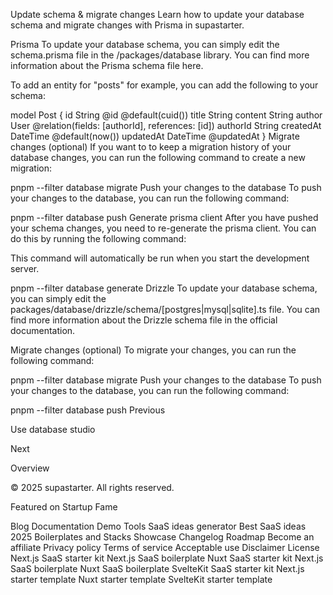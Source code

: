 Update schema & migrate changes
Learn how to update your database schema and migrate changes with Prisma in supastarter.

Prisma
To update your database schema, you can simply edit the schema.prisma file in the /packages/database library. You can find more information about the Prisma schema file here.

To add an entity for "posts" for example, you can add the following to your schema:


model Post {
  id        String      @id @default(cuid())
  title     String
  content   String
  author    User     @relation(fields: [authorId], references: [id])
  authorId  String
  createdAt DateTime @default(now())
  updatedAt DateTime @updatedAt
}
Migrate changes (optional)
If you want to to keep a migration history of your database changes, you can run the following command to create a new migration:


pnpm --filter database migrate
Push your changes to the database
To push your changes to the database, you can run the following command:


pnpm --filter database push
Generate prisma client
After you have pushed your schema changes, you need to re-generate the prisma client. You can do this by running the following command:

This command will automatically be run when you start the development server.


pnpm --filter database generate
Drizzle
To update your database schema, you can simply edit the packages/database/drizzle/schema/[postgres|mysql|sqlite].ts file. You can find more information about the Drizzle schema file in the official documentation.

Migrate changes (optional)
To migrate your changes, you can run the following command:


pnpm --filter database migrate
Push your changes to the database
To push your changes to the database, you can run the following command:


pnpm --filter database push
Previous

Use database studio

Next

Overview

© 2025 supastarter. All rights reserved.

Featured on Startup Fame



Blog
Documentation
Demo
Tools
SaaS ideas generator
Best SaaS ideas 2025
Boilerplates and Stacks
Showcase
Changelog
Roadmap
Become an affiliate
Privacy policy
Terms of service
Acceptable use
Disclaimer
License
Next.js SaaS starter kit
Next.js SaaS boilerplate
Nuxt SaaS starter kit
Next.js SaaS boilerplate
Nuxt SaaS boilerplate
SvelteKit SaaS starter kit
Next.js starter template
Nuxt starter template
SvelteKit starter template


